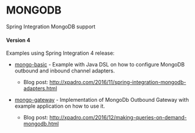 # MONGODB
Spring Integration MongoDB support
#### Version 4
Examples using Spring Integration 4 release:

* [mongo-basic] - Example with Java DSL on how to configure MongoDB outbound and inbound channel adapters.
  * Blog post: http://xpadro.com/2016/11/spring-integration-mongodb-adapters.html

* [mongo-gateway] - Implementation of MongoDb Outbound Gateway with example application on how to use it.
  * Blog post: http://xpadro.com/2016/12/making-queries-on-demand-mongodb.html

   [mongo-basic]: https://github.com/xpadro/spring-integration/tree/master/mongodb/mongo-basic
   [mongo-gateway]: https://github.com/xpadro/spring-integration/tree/master/mongodb/mongo-gateway
